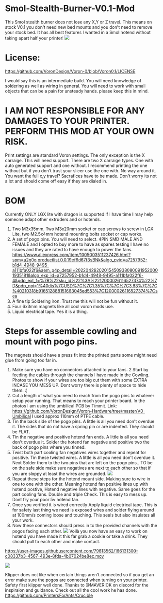 # Smol-Stealth-Burner-V0.1-Mod
This Smol stealth burner does not lose any X,Y or Z travel. This means on stock V0.1 you don't need new bed mounts and you don't need to remove your stock bed. It has all best features I wanted in a Smol hotend without taking apart half your printer!
![](./Images/SSB.png)

# License:
https://github.com/VoronDesign/Voron-0/blob/Voron0.1/LICENSE

I would say this is an intermediate build. You will need knowledge of soldering as well as wiring in general. You will need to work with small objects that can be a pain for unsteady hands. please keep this in mind.

# I AM NOT RESPONSIBLE FOR ANY DAMAGES TO YOUR PRINTER. PERFORM THIS MOD AT YOUR OWN RISK.

Print settings are standard Voron settings. The only exception is the X carraige. This will need support. There are two X carraige types. One with auto generated support and one without. I recommend printing the one without but if you don't trust your slicer use the one with. No way around it. You want the full x,y travel? Sacrafices have to be made. Don't worry its not a lot and should come off easy if they are dialed in.

# BOM
Currently ONLY LGX lite with dragon is supported if I have time I may help someone adapt other extruders and or hotends.

1. Two M3x35mm, Two M3x20mm socket or cap screws to screw in LGX Lite, two M2.5x4mm hotend mounting bolts socket or cap works.
2. A set of pogo pins. You will need to select. 4PIN SMD MALE AND FEMALE and I opted to buy more to have as spares testing I have no issues and they are rated to have enough to power the fans. https://www.aliexpress.com/item/1005003511237426.html?spm=a2g0o.productlist.0.0.19ef6d67f3sBNk&algo_pvid=a7257952-b1d4-4948-9495-a111bfa022f6&aem_p4p_detail=202204292020154509380800919520001935181&algo_exp_id=a7257952-b1d4-4948-9495-a111bfa022f6-4&pdp_ext_f=%7B%22sku_id%22%3A%2212000026116527374%22%7D&pdp_npi=1%40dis%7CUSD%7C%7C1.35%7C%7C%7C3.83%7C%7C%40210318b916512888151663045ed553%7C12000026116527374%7Csea
3. A fine tip Soldering iron. Trust me this will not be fun without it.
4. Four 6x3mm magnets like all cool voron mods use.
5. Liquid electrical tape. Yes it is a thing.

# Steps for assemble cowling and mount with pogo pins.
  The magnets should have a press fit into the printed parts some might need glue from going too far in.
1. Make sure you have no connectors attached to your fans.
2.Start by feeding the cables through the channels I have made in the Cowling. Photos to show if your wires are too big cut them with some EXTRA INCASE YOU MESS UP. Dont worry there is plenty of space to hide them. :)
3. Cut a length of what you need to reach from the pogo pins to whatever setup your running. That means to reach your printer board. In the photos I am using the umbilical PCB by Timmit. Link: https://github.com/VoronDesign/Voron-Hardware/tree/master/V0-Umbilical I used approx 110mm of PTFE cable.
4. Tin the back side of the pogo pins. A little is all you need don't overdue it. The sides that do not have a spring pin or are indented. They should be FLAT.
5. Tin the negative and positive hotend fan ends. A little is all you need don't overdue it. Solder the hotend fan negative and positive two the back of pogo pins where you tinned. 
6. Twist both part cooling fan negatives wires together and repeat for positive. Tin these twisted wires. A little is all you need don't overdue it. Next Solder them to the two pins that are left on the pogo pins.. TO be on the safe side make sure negatives are next to each other so that if you are sloppy at least the wires are grounded.
![](./Images/Assembly_2.jpg)
8. Repeat these steps for the hotend mount side. Making sure to wire in one to one with the other. Meaning hotend fan positive lines up with hotend postive, Hotend negative lines with negative. Same goes for the part cooling fans. Double and triple Check. This is easy to mess up. Dont fry your poor 5v hotend fan.
9. Once you verified it is wired correctly Apply liquid electrical tape. This is for safety last thing we need is exposed wires and solder flying around at 100mm/s coming loose and touching. This seals but also insulates all your work.
10. Now these connectors should press in to the provided channels with the pogos facing each other.
![](./Images/Assembly_1.jpg)
Voilà you now have an easy to work on hotend you have made it this far grab a cookie or take a drink.
They should pull to each other and make contact.


https://user-images.githubusercontent.com/79613562/166131300-c08337b3-4567-493e-8fda-4b07024be8ec.mov

![](./Images/installed.jpg)

Klipper does not like when certain things aren't connected so if you get an error make sure the pogos are connected when turning on your printer. Safety first klipper well done.
Thanks to @MAVERICK on discord for the inspiraion and guidance. Check out all the cool work he has done. https://github.com/PrintersForAnts/Crucible
